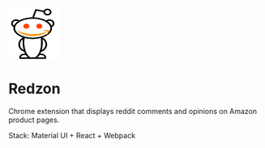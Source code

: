 <img src="/extension/logo.png?raw=true" alt="alt text" width="100" height="100">

# Redzon

Chrome extension that displays reddit comments and opinions on Amazon product pages.

Stack: Material UI + React + Webpack
